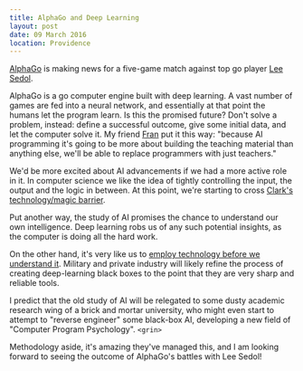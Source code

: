 ```yaml
---
title: AlphaGo and Deep Learning
layout: post
date: 09 March 2016
location: Providence
---
```


[AlphaGo](https://deepmind.com/alpha-go.html) is making news for a five-game match against top go player [Lee Sedol](https://en.wikipedia.org/wiki/Lee_Sedol).

AlphaGo is a go computer engine built with deep learning. A vast number of games are fed into a neural network, and essentially at that point the humans let the program learn. Is this the promised future? Don't solve a problem, instead: define a successful outcome, give some initial data, and let the computer solve it. My friend [Fran](https://github.com/fran6co) put it this way: "because AI programming it's going to be more about building the teaching material than anything else, we'll be able to replace programmers with just teachers."

We'd be more excited about AI advancements if we had a more active role in it. In computer science we like the idea of tightly controlling the input, the output and the logic in between. At this point, we're starting to cross [Clark's technology/magic barrier](https://en.wikipedia.org/wiki/Clarke%27s_three_laws#Clarke.27s_third_law).

Put another way, the study of AI promises the chance to understand our own intelligence. Deep learning robs us of any such potential insights, as the computer is doing all the hard work.

On the other hand, it's very like us to [employ technology before we understand it](http://www.scientificamerican.com/article/everyday-quantum-physics/). Military and private industry will likely refine the process of creating deep-learning black boxes to the point that they are very sharp and reliable tools.

I predict that the old study of AI will be relegated to some dusty academic research wing of a brick and mortar university, who might even start to attempt to "reverse engineer" some black-box AI, developing a new field of "Computer Program Psychology". `<grin>`

Methodology aside, it's amazing they've managed this, and I am looking forward to seeing the outcome of AlphaGo's battles with Lee Sedol!
